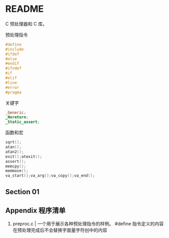 # README

C 预处理器和 C 库。

预处理指令

```c
#define
#include
#ifdef
#else
#endif
#ifndef
#if
#elif
#line
#error
#pragma
```

关键字

```c
_Generic;
_Noreturn;
_Static_assert;
```

函数和宏

```c
sqrt();
atan();
atan2();
exit();atexit();
assert();
memcpy();
memmove();
va_start();va_arg();va_copy();va_end();
```


## Section 01



## Appendix 程序清单

1. preproc.c | 一个用于展示各种预处理指令的样例。 
#define 指令定义的内容在预处理完成后不会替换字面量字符创中的内容

